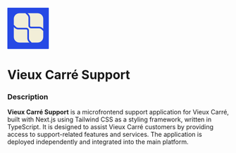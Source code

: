 ![App Icon](/public/image/svg/vieux-carre-support.svg) &nbsp;

# Vieux Carré Support

### Description
**Vieux Carré Support** is a microfrontend support application for Vieux Carré, built with Next.js using Tailwind CSS as a styling framework, written in TypeScript. It is designed to assist Vieux Carré customers by providing access to support-related features and services. The application is deployed independently and integrated into the main platform.
